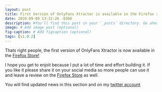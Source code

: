 ```yaml
---
layout: post
title: First Version of OnlyFans Xtractor is available in the Firefox store!
date: 2020-09-09 13:32:20 -0300
description: #You'll find this post in your `_posts` directory. Go ahead and edit it and re-build the site to see your changes. # Add post description (optional)
image: # Add image post (optional)
fig-caption: # Add figcaption (optional)
tags: [v1.0.2]
---
```


Thats right people, the first version of OnlyFans Xtractor is now available in the [Firefox Store!](https://addons.mozilla.org/en-US/firefox/addon/onlyfans-xtractor/)

I hope you get to enjoit because I put a lot of time and effort building it. If you like it please share it on your social media so more people can use it and leave a review on the [Firefox Store](https://addons.mozilla.org/en-US/firefox/addon/onlyfans-xtractor/) as well.

You will find updated news in this section and on my [twitter account](https://twitter.com/of_xtractor)
